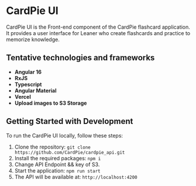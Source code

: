 # CardPie UI

CardPie UI is the Front-end component of the CardPie flashcard application. It provides a user interface for Leaner who create flashcards and practice to memorize knowledge.

## Tentative technologies and frameworks
- **Angular 16**
- **RxJS**
- **Typescript**
- **Angular Material**
- **Vercel**
- **Upload images to S3 Storage**
  
## Getting Started with Development
To run the CardPie UI locally, follow these steps:

1. Clone the repository: `git clone https://github.com/CardPie/cardpie_api.git`
2. Install the required packages: `npm i`
3. Change API Endpoint && key of S3.
4. Start the application: `npm run start`
5. The API will be available at: `http://localhost:4200`
